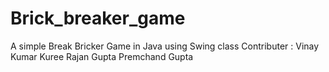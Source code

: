 # Brick_breaker_game
A simple Break Bricker Game in Java using Swing class
Contributer : Vinay Kumar Kuree
              Rajan Gupta
              Premchand Gupta
